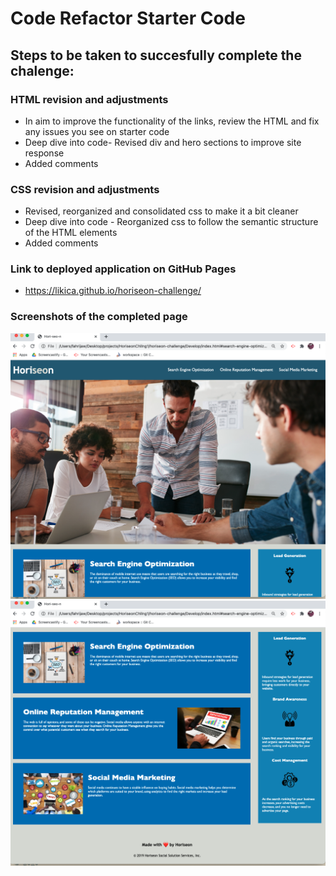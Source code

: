 # Code Refactor Starter Code

## Steps to be taken to succesfully complete the chalenge:
### HTML revision and adjustments
* In aim to improve the functionality of the links, review the HTML and fix any issues you see on starter code
* Deep dive into code- Revised div and hero sections to improve site response
* Added comments


### CSS revision and adjustments
* Revised, reorganized and consolidated css to make it a bit cleaner 
* Deep dive into code - Reorganized css to follow the semantic structure of the HTML elements
* Added comments

### Link to deployed application on GitHub Pages
* https://likica.github.io/horiseon-challenge/

### Screenshots of the completed page

<img src="./assets/images/Hori-seo-n.png" >
<img src="./assets/images/Hori-seo-n-1.png" >